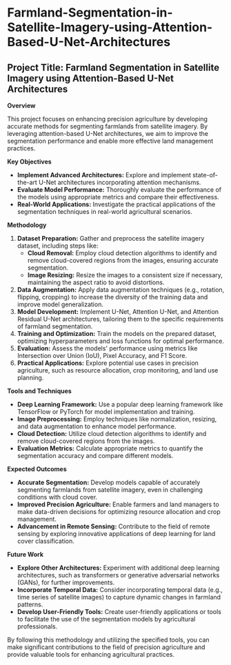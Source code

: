 # Farmland-Segmentation-in-Satellite-Imagery-using-Attention-Based-U-Net-Architectures
## **Project Title: Farmland Segmentation in Satellite Imagery using Attention-Based U-Net Architectures**

**Overview**

This project focuses on enhancing precision agriculture by developing accurate methods for segmenting farmlands from satellite imagery. By leveraging attention-based U-Net architectures, we aim to improve the segmentation performance and enable more effective land management practices.

**Key Objectives**

* **Implement Advanced Architectures:** Explore and implement state-of-the-art U-Net architectures incorporating attention mechanisms.
* **Evaluate Model Performance:** Thoroughly evaluate the performance of the models using appropriate metrics and compare their effectiveness.
* **Real-World Applications:** Investigate the practical applications of the segmentation techniques in real-world agricultural scenarios.

**Methodology**

1. **Dataset Preparation:** Gather and preprocess the satellite imagery dataset, including steps like:
   - **Cloud Removal:** Employ cloud detection algorithms to identify and remove cloud-covered regions from the images, ensuring accurate segmentation.
   - **Image Resizing:** Resize the images to a consistent size if necessary, maintaining the aspect ratio to avoid distortions.
2. **Data Augmentation:** Apply data augmentation techniques (e.g., rotation, flipping, cropping) to increase the diversity of the training data and improve model generalization.
3. **Model Development:** Implement U-Net, Attention U-Net, and Attention Residual U-Net architectures, tailoring them to the specific requirements of farmland segmentation.
4. **Training and Optimization:** Train the models on the prepared dataset, optimizing hyperparameters and loss functions for optimal performance.
5. **Evaluation:** Assess the models' performance using metrics like Intersection over Union (IoU), Pixel Accuracy, and F1 Score.
6. **Practical Applications:** Explore potential use cases in precision agriculture, such as resource allocation, crop monitoring, and land use planning.

**Tools and Techniques**

* **Deep Learning Framework:** Use a popular deep learning framework like TensorFlow or PyTorch for model implementation and training.
* **Image Preprocessing:** Employ techniques like normalization, resizing, and data augmentation to enhance model performance.
* **Cloud Detection:** Utilize cloud detection algorithms to identify and remove cloud-covered regions from the images.
* **Evaluation Metrics:** Calculate appropriate metrics to quantify the segmentation accuracy and compare different models.

**Expected Outcomes**

* **Accurate Segmentation:** Develop models capable of accurately segmenting farmlands from satellite imagery, even in challenging conditions with cloud cover.
* **Improved Precision Agriculture:** Enable farmers and land managers to make data-driven decisions for optimizing resource allocation and crop management.
* **Advancement in Remote Sensing:** Contribute to the field of remote sensing by exploring innovative applications of deep learning for land cover classification.

**Future Work**

* **Explore Other Architectures:** Experiment with additional deep learning architectures, such as transformers or generative adversarial networks (GANs), for further improvements.
* **Incorporate Temporal Data:** Consider incorporating temporal data (e.g., time series of satellite images) to capture dynamic changes in farmland patterns.
* **Develop User-Friendly Tools:** Create user-friendly applications or tools to facilitate the use of the segmentation models by agricultural professionals.

By following this methodology and utilizing the specified tools, you can make significant contributions to the field of precision agriculture and provide valuable tools for enhancing agricultural practices.
